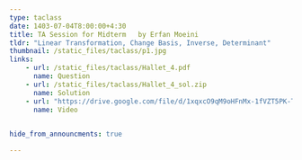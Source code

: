 ```yaml
---
type: taclass
date: 1403-07-04T8:00:00+4:30
title: TA Session for Midterm	by Erfan Moeini
tldr: "Linear Transformation, Change Basis, Inverse, Determinant"
thumbnail: /static_files/taclass/p1.jpg
links: 
    - url: /static_files/taclass/Hallet_4.pdf
      name: Question
    - url: /static_files/taclass/Hallet_4_sol.zip
      name: Solution  
    - url: "https://drive.google.com/file/d/1xqxcO9qM9oHFnMx-1fVZT5PK-TPfQiAQ/view?usp=share_link"
      name: Video
    

hide_from_announcments: true

---
```

